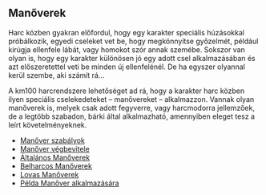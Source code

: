 ## Manőverek

Harc közben gyakran előfordul, hogy egy karakter speciális húzásokkal próbálkozik, egyedi cseleket vet be, hogy megkönnyítse győzelmét, például kirúgja ellenfele lábát, vagy homokot szór annak szemébe. Sokszor van olyan is, hogy egy karakter különösen jó egy adott csel alkalmazásában és azt előszeretettel veti be minden új ellenfelénél. De ha egyszer olyannal kerül szembe, aki számít rá...

A km100 harcrendszere lehetőséget ad rá, hogy a karakter harc közben ilyen speciális cselekedeteket – manővereket – alkalmazzon. Vannak olyan manőverek is, melyek csak adott fegyverre, vagy harcmodorra jellemzőek, de a legtöbb szabadon, bárki által alkalmazható, amennyiben eleget tesz a leírt követelményeknek.

- [Manőver szabályok](065_01_manover_szabalyok.md)
- [Manőver végbevitele](065_02_manover_vegbevitele.md)
- [Általános Manőverek](065_03_altalanos_manoverek.md)
- [Belharcos Manőverek](065_04_belharcos_manoverek.md)
- [Lovas Manőverek](065_05_lovas_manoverek.md)
- [Példa Manőver alkalmazására](065_06_pelda_manover_alkalmazasara.md)
